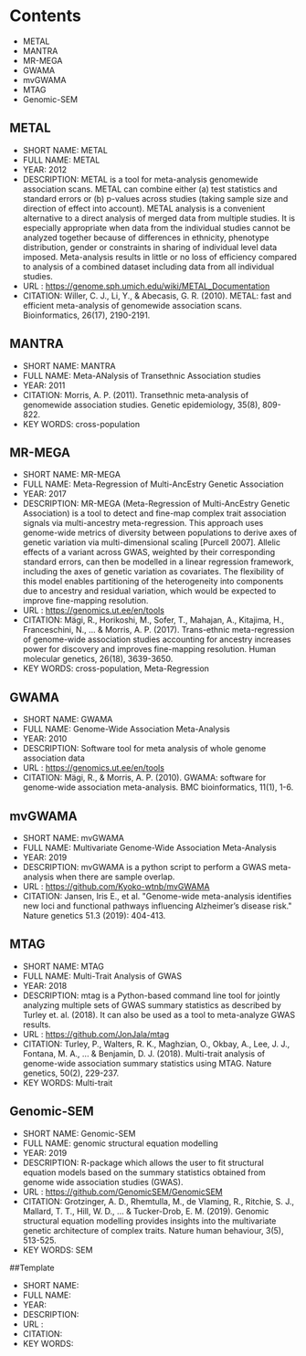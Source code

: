 # Contents
- METAL
- MANTRA
- MR-MEGA
- GWAMA
- mvGWAMA
- MTAG
- Genomic-SEM

## METAL 
- SHORT NAME: METAL
- FULL NAME: METAL
- YEAR: 2012
- DESCRIPTION: METAL is a tool for meta-analysis genomewide association scans. METAL can combine either (a) test statistics and standard errors or (b) p-values across studies (taking sample size and direction of effect into account). METAL analysis is a convenient alternative to a direct analysis of merged data from multiple studies. It is especially appropriate when data from the individual studies cannot be analyzed together because of differences in ethnicity, phenotype distribution, gender or constraints in sharing of individual level data imposed. Meta-analysis results in little or no loss of efficiency compared to analysis of a combined dataset including data from all individual studies.
- URL : https://genome.sph.umich.edu/wiki/METAL_Documentation
- CITATION: Willer, C. J., Li, Y., & Abecasis, G. R. (2010). METAL: fast and efficient meta-analysis of genomewide association scans. Bioinformatics, 26(17), 2190-2191.

## MANTRA 
- SHORT NAME: MANTRA
- FULL NAME: Meta-ANalysis of Transethnic Association studies
- YEAR: 2011
- CITATION: Morris, A. P. (2011). Transethnic meta‐analysis of genomewide association studies. Genetic epidemiology, 35(8), 809-822.
- KEY WORDS: cross-population

## MR-MEGA 
- SHORT NAME: MR-MEGA
- FULL NAME: Meta-Regression of Multi-AncEstry Genetic Association
- YEAR: 2017
- DESCRIPTION: MR-MEGA (Meta-Regression of Multi-AncEstry Genetic Association) is a tool to detect and fine-map complex trait association signals via multi-ancestry meta-regression.  This approach uses genome-wide metrics of diversity between populations to derive axes of genetic variation via multi-dimensional scaling [Purcell 2007].  Allelic effects of a variant across GWAS, weighted by their corresponding standard errors, can then be modelled in a linear regression framework, including the axes of genetic variation as covariates.  The flexibility of this model enables partitioning of the heterogeneity into components due to ancestry and residual variation, which would be expected to improve fine-mapping resolution.
- URL : https://genomics.ut.ee/en/tools
- CITATION: Mägi, R., Horikoshi, M., Sofer, T., Mahajan, A., Kitajima, H., Franceschini, N., ... & Morris, A. P. (2017). Trans-ethnic meta-regression of genome-wide association studies accounting for ancestry increases power for discovery and improves fine-mapping resolution. Human molecular genetics, 26(18), 3639-3650.
- KEY WORDS: cross-population, Meta-Regression

## GWAMA 
- SHORT NAME:  GWAMA 
- FULL NAME:  Genome-Wide Association Meta-Analysis
- YEAR: 2010
- DESCRIPTION: Software tool for meta analysis of whole genome association data
- URL : https://genomics.ut.ee/en/tools
- CITATION: Mägi, R., & Morris, A. P. (2010). GWAMA: software for genome-wide association meta-analysis. BMC bioinformatics, 11(1), 1-6.


## mvGWAMA 
- SHORT NAME:  mvGWAMA 
- FULL NAME:  Multivariate Genome-Wide Association Meta-Analysis
- YEAR: 2019
- DESCRIPTION: mvGWAMA is a python script to perform a GWAS meta-analysis when there are sample overlap.
- URL : https://github.com/Kyoko-wtnb/mvGWAMA
- CITATION: Jansen, Iris E., et al. "Genome-wide meta-analysis identifies new loci and functional pathways influencing Alzheimer’s disease risk." Nature genetics 51.3 (2019): 404-413.

## MTAG
- SHORT NAME: MTAG
- FULL NAME: Multi-Trait Analysis of GWAS
- YEAR: 2018
- DESCRIPTION: mtag is a Python-based command line tool for jointly analyzing multiple sets of GWAS summary statistics as described by Turley et. al. (2018). It can also be used as a tool to meta-analyze GWAS results.
- URL : https://github.com/JonJala/mtag
- CITATION: Turley, P., Walters, R. K., Maghzian, O., Okbay, A., Lee, J. J., Fontana, M. A., ... & Benjamin, D. J. (2018). Multi-trait analysis of genome-wide association summary statistics using MTAG. Nature genetics, 50(2), 229-237.
- KEY WORDS: Multi-trait

## Genomic-SEM
- SHORT NAME: Genomic-SEM
- FULL NAME: genomic structural equation modelling 
- YEAR: 2019
- DESCRIPTION: R-package which allows the user to fit structural equation models based on the summary statistics obtained from genome wide association studies (GWAS). 
- URL : https://github.com/GenomicSEM/GenomicSEM
- CITATION: Grotzinger, A. D., Rhemtulla, M., de Vlaming, R., Ritchie, S. J., Mallard, T. T., Hill, W. D., ... & Tucker-Drob, E. M. (2019). Genomic structural equation modelling provides insights into the multivariate genetic architecture of complex traits. Nature human behaviour, 3(5), 513-525.
- KEY WORDS: SEM

##Template 
- SHORT NAME: 
- FULL NAME: 
- YEAR: 
- DESCRIPTION: 
- URL : 
- CITATION: 
- KEY WORDS:
